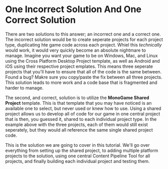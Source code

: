 # One Incorrect Solution And One Correct Solution
There are two solutions to this answer; an incorrect one and a correct one.  The incorrect solution would be to create seperate projects for each project type, duplicating hte game code across each project.  Whiel this *technically* would work, it would very quickly become an absolute nightmare to manage.  Imagine you want your game to be on Windows, Mac, and Linux using the Cross Platform Desktop Project template, as well as Android and iOS using their respective project emplates. This means three seperate projects that you'll have to ensure that all of the code is the same between.  Found a bug?  Makre sure you copy/paste the fix between all three projects.  This solution leads to more work and a code base that is fragmented and harder to manage.

The second, and correct, solution is to utilize the **MonoGame Shared Project** template.  This is that template that you may have noticed is an available one to select, but never used or knew how to use.  Using a shared project allows us to develop all of code for our game in one central project that is then, you guessed it, shared to each individual project type.  In the example above with the three projects, each of them would still exist seperately, but they would all reference the same single shared project code.  

This is the solution we are going to cover in this tutorial.  We'll go over everything from setting up the shared project, to adding multiple platform projects to the solution, using one central Content Pipeline Tool for all projects, and finally building each individual project and testing them.